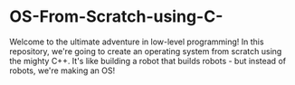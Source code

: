 # OS-From-Scratch-using-C-
Welcome to the ultimate adventure in low-level programming! In this repository, we're going to create an operating system from scratch using the mighty C++. It's like building a robot that builds robots - but instead of robots, we're making an OS!
